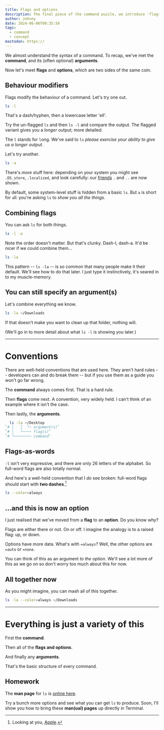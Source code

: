 ```yaml
---
title: Flags and options
description: The final piece of the command puzzle, we introduce 'flags' and 'options'.
author: Johnny
date: 2024-06-06T00:35:58
tags:
  - command
  - concept
mastodon: https://
---
```


We almost understand the syntax of a command. To recap, we've met the **command**, and its (often optional) **arguments**.

Now let's meet **flags** and **options**, which are two sides of the same coin.

## Behaviour modifiers

Flags modify the behaviour of a command. Let's try one out.

```bash
ls -l
```

That's a dash/hyphen, then a lowercase letter 'ell'.

Try the un-flagged `ls` and then `ls -l` and compare the output. The flagged variant gives you a _longer_ output; more detailed.

The `l` stands for `l`ong. We've said to `ls` _please exercise your ability to give us a longer output_.

Let's try another.

```bash
ls -a
```

There's _more_ stuff here: depending on your system you might see `.DS_store`, `.localized`, and look carefully: our [friends](/learn/08-file-paths/#and-also-have-special-meaning) `.` and `..` are now shown.

By default, some system-level stuff is hidden from a basic `ls`. But `a` is short for `a`ll: you're asking `ls` to _show you all the things_.

## Combining flags

You can ask `ls` for both things.

```bash
ls -l -a
```

Note the order doesn't matter. But that's clunky. Dash-l, dash-a. It'd be nicer if we could combine them...

```bash
ls -la
```

This pattern -- `ls -la` -- is so common that many people make it their default. We'll see how to do that later. I just type it instinctively, it's seared in to my muscle-memory.

## You can still specify an argument(s)

Let's combine everything we know.

```bash
ls -la ~/Downloads
```

If that doesn't make you want to clean up that folder, nothing will.

(We'll go in to more detail about what `ls -l` is showing you later.)

---

# Conventions

There are well-held conventions that are used here. They aren't hard rules -- developers can and do break them -- but if you use them as a guide you won't go far wrong.

The **command** always comes first. That is a hard rule.

Then **flags** come next. A convention, very widely held. I can't think of an example where it isn't the case.

Then lastly, the **arguments**.

```bash
  ls -la ~/Desktop
`# │   │  └─ argument(s)`
`# │   └──── flag(s)`
`# └──────── command`
```

## Flags-as-words

`-l` isn't very expressive, and there are only 26 letters of the alphabet. So full-word flags are also totally normal.

And here's a well-held convention that I _do_ see broken: full-word flags should start with **two dashes**.[^dscacheutil]

[^dscacheutil]: Looking at you, [Apple](https://ss64.com/mac/dscacheutil.html).

```bash
ls --color=always
```

## ...and this is now an option

I just realised that we've moved from a **flag** to an **option**. Do you know why?

Flags are either there or not. On or off. I imagine the analogy is to a raised flag: up, or down.

Options have more data. What's with `=always`? Well, the other options are `=auto` or `=none`.

You can think of this as an argument _to the option_. We'll see a lot more of this as we go on so don't worry too much about this for now.

## All together now

As you might imagine, you can mash all of this together.

```bash
ls -la --color=always ~/Downloads
```

---

# Everything is just a variety of this

First the **command**.

Then all of the **flags and options**.

And finally any **arguments**.

That's the basic structure of every command.

## Homework

The **man page** for `ls` is [online here](https://ss64.com/mac/ls.html).

Try a bunch more options and see what you can get `ls` to produce. Soon, I'll show you how to bring these **man(ual) pages** up directly in Terminal.
